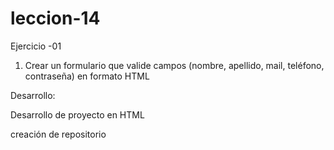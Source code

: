 # leccion-14

Ejercicio -01

1. Crear un formulario que valide campos (nombre, apellido, mail, teléfono, contraseña) en formato HTML

Desarrollo:

Desarrollo de proyecto en HTML

creación de repositorio


